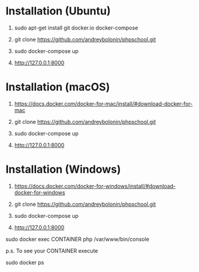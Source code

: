 Installation (Ubuntu)
=============

1) sudo apt-get install git docker.io docker-compose

2) git clone https://github.com/andreybolonin/phpschool.git

3) sudo docker-compose up

4) http://127.0.0.1:8000

Installation (macOS)
=============

1) https://docs.docker.com/docker-for-mac/install/#download-docker-for-mac

2) git clone https://github.com/andreybolonin/phpschool.git

3) sudo docker-compose up

4) http://127.0.0.1:8000

Installation (Windows)
=============

1) https://docs.docker.com/docker-for-windows/install/#download-docker-for-windows

2) git clone https://github.com/andreybolonin/phpschool.git

3) sudo docker-compose up

4) http://127.0.0.1:8000


sudo docker exec CONTAINER php /var/www/bin/console

p.s. To see your CONTAINER execute 

sudo docker ps